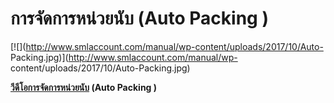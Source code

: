 # การจัดการหน่วยนับ (Auto Packing )

[![](http://www.smlaccount.com/manual/wp-content/uploads/2017/10/Auto-
Packing.jpg)](http://www.smlaccount.com/manual/wp-
content/uploads/2017/10/Auto-Packing.jpg)

**[วีดีโอการจัดการหน่วยนับ](https://youtu.be/ACr8TEuLfhQ) (Auto Packing )**





